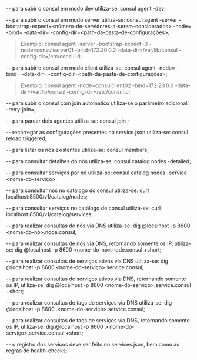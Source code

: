 -- para subir o consul em modo dev utiliza-se: consul agent -dev;

-- para subir o consul em modo server utiliza-se: consul agent -server -bootstrap-expect=<número-de-servidores-a-serem-considerados> -node=<hostname> -bind=<ip-do-host> -data-dir=<path-da-pasta-de-dados> -config-dir=<path-da-pasta-de-configurações>;

> Exemplo: consul agent -server -bootstrap-expect=3 -node=consulserver01 -bind=172.20.0.2 -data-dir=/var/lib/consul -config-dir=/etc/consul.d;

-- para subir o consul em modo client utiliza-se: consul agent -node=<hostname> -bind=<ip-do-host> -data-dir=<path-da-pasta-de-dados> -config-dir=<path-da-pasta-de-configurações>;

> Exemplo: consul agent -node=consulclient02 -bind=172.20.0.6 -data-dir=/var/lib/consul -config-dir=/etc/consul.d;

-- para subir o consul com join automático utiliza-se o parâmetro adicional: -retry-join=<ip-do-consul-server>;

-- para parear dois agentes utiliza-se: consul join <ip-do-agente-remoto>;

-- recarregar as configurações presentes no service.json utiliza-se: consul reload triggered;

-- para listar os nós existentes utiliza-se: consul members;

-- para consultar detalhes do nós utiliza-se: consul catalog nodes -detailed;

-- para consultar serviços por nó utiliza-se: consul catalog nodes -service <nome-do-serviço>;

-- para consultar nós no catálogo do consul utiliza-se: curl localhost:8500/v1/catalog/nodes;

-- para consultar serviços no catálogo do consul utiliza-se: curl localhost:8500/v1/catalog/services;

-- para realizar consultas de nós via DNS utiliza-se: dig @localhost -p 8600 <nome-do-nó>.node.consul;

-- para realizar consultas de nós via DNS, retornando somente os IP, utiliza-se: dig @localhost -p 8600 <nome-do-nó>.node.consul +short;

-- para realizar consultas de serviços ativos via DNS utiliza-se: dig @localhost -p 8600 <nome-do-serviço>.service.consul;

-- para realizar consultas de serviços ativos via DNS, retornando somente os IP, utiliza-se: dig @localhost -p 8600 <nome-do-serviço>.service.consul +short;

-- para realizar consultas de tags de serviços via DNS utiliza-se: dig @localhost -p 8600 <nome-da-tag>.<nome-do-serviço>.service.consul;

-- para realizar consultas de tags de serviços via DNS, retornando somente os IP, utiliza-se: dig @localhost -p 8600 <nome-da-tag>.<nome-do-serviço>.service.consul +short;

-- o registro dos serviços deve ser feito no services.json, bem como as regras de health-checks;
